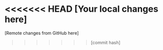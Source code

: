 <<<<<<< HEAD
[Your local changes here]
=======
[Remote changes from GitHub here]
>>>>>>> [commit hash]
